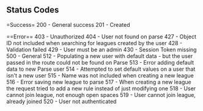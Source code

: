 Status Codes
------------

=Success=
200 - General success
201 - Created

==Error==
403 - Unauthorized
404 - User not found on parse
427 - Object ID not included when searching for leagues created by the user
428 - Validation failed
429 - User must be an admin
430 - Session Token missing
500 - General
512 - Populating a new user with default data - but the user passed in the route could not be found on Parse
513 - Error adding default data to new Parse user
514 - Attempted to set default values on a user that isn't a new user
515 - Name was not included when creating a new league
516 - Error saving new league to parse
517 - When creating a new league the request tried to add a new rule instead of just modifying one
518 - User cannot join league, not enough open spaces
519 - User cannot join league, already joined
520 - User not authenticated
